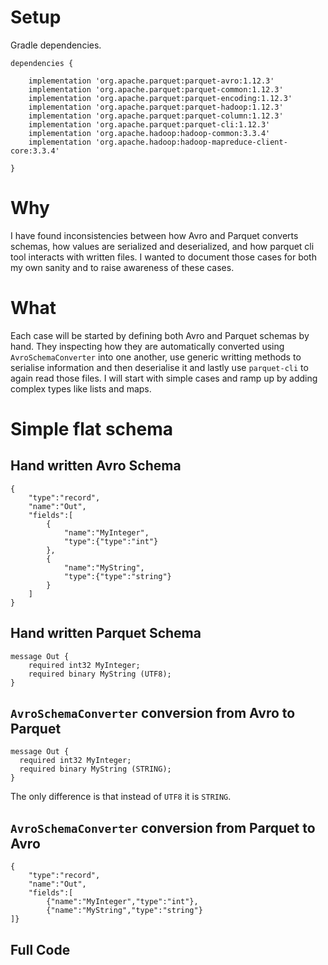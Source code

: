 # Setup

Gradle dependencies.

```
dependencies {

    implementation 'org.apache.parquet:parquet-avro:1.12.3'
    implementation 'org.apache.parquet:parquet-common:1.12.3'
    implementation 'org.apache.parquet:parquet-encoding:1.12.3'
    implementation 'org.apache.parquet:parquet-hadoop:1.12.3'
    implementation 'org.apache.parquet:parquet-column:1.12.3'
    implementation 'org.apache.parquet:parquet-cli:1.12.3'
    implementation 'org.apache.hadoop:hadoop-common:3.3.4'
    implementation 'org.apache.hadoop:hadoop-mapreduce-client-core:3.3.4'

}
```


# Why

I have found inconsistencies between how Avro and Parquet converts schemas, how values are serialized and deserialized, and how parquet cli tool interacts with written files. I wanted to document those cases for both my own sanity and to raise awareness of these cases.

# What

Each case will be started by defining both Avro and Parquet schemas by hand. They inspecting how they are automatically converted using `AvroSchemaConverter` into one another, use generic writting methods to serialise information and then deserialise it and lastly use `parquet-cli` to again read those files. I will start with simple cases and ramp up by adding complex types like lists and maps.

# Simple flat schema

## Hand written Avro Schema

```
{
	"type":"record",
	"name":"Out",
	"fields":[
		{
			"name":"MyInteger",
			"type":{"type":"int"}
		},
		{
			"name":"MyString",
			"type":{"type":"string"}
		}
	]
}
```

## Hand written Parquet Schema

```
message Out {
	required int32 MyInteger;
	required binary MyString (UTF8);
}
```

## `AvroSchemaConverter` conversion from Avro to Parquet

```
message Out {
  required int32 MyInteger;
  required binary MyString (STRING);
}
```

The only difference is that instead of `UTF8` it is `STRING`. 


## `AvroSchemaConverter` conversion from Parquet to Avro

```
{
	"type":"record",
	"name":"Out",
	"fields":[
		{"name":"MyInteger","type":"int"},
		{"name":"MyString","type":"string"}
]}
```

## Full Code




















